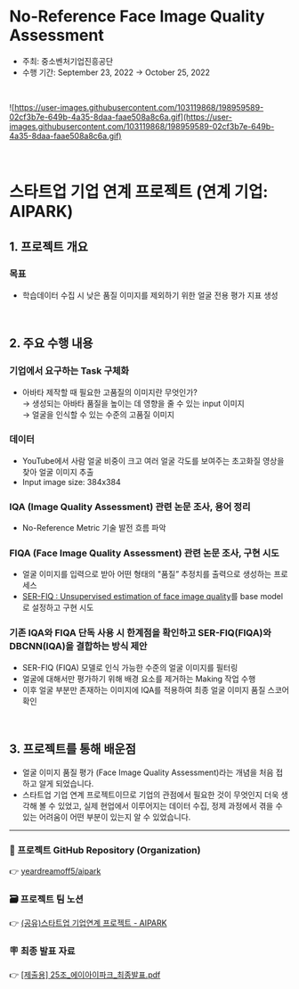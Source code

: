 # No-Reference Face Image Quality Assessment

- 주최: 중소벤처기업진흥공단
- 수행 기간: September 23, 2022 → October 25, 2022

<br>

![https://user-images.githubusercontent.com/103119868/198959589-02cf3b7e-649b-4a35-8daa-faae508a8c6a.gif](https://user-images.githubusercontent.com/103119868/198959589-02cf3b7e-649b-4a35-8daa-faae508a8c6a.gif)

<br>

# 스타트업 기업 연계 프로젝트 (연계 기업: AIPARK)

## 1. 프로젝트 개요

### 목표
- 학습데이터 수집 시 낮은 품질 이미지를 제외하기 위한 얼굴 전용 평가 지표 생성

<br>

## 2. 주요 수행 내용

### 기업에서 요구하는 Task 구체화
- 아바타 제작할 때 필요한 고품질의 이미지란 무엇인가?   
    → 생성되는 아바타 품질을 높이는 데 영향을 줄 수 있는 input 이미지  
    → 얼굴을 인식할 수 있는 수준의 고품질 이미지

### 데이터
- YouTube에서 사람 얼굴 비중이 크고 여러 얼굴 각도를 보여주는 초고화질 영상을 찾아 얼굴 이미지 추출
- Input image size: 384x384

### IQA (Image Quality Assessment) 관련 논문 조사, 용어 정리
- No-Reference Metric 기술 발전 흐름 파악

### FIQA (Face Image Quality Assessment) 관련 논문 조사, 구현 시도
- 얼굴 이미지를 입력으로 받아 어떤 형태의 "품질” 추정치를 출력으로 생성하는 프로세스
- [SER-FIQ : Unsupervised estimation of face image quality](https://arxiv.org/abs/2003.09373)를 base model로 설정하고 구현 시도

### 기존 IQA와 FIQA 단독 사용 시 한계점을 확인하고 SER-FIQ(FIQA)와 DBCNN(IQA)을 결합하는 방식 제안
- SER-FIQ (FIQA) 모델로 인식 가능한 수준의 얼굴 이미지를 필터링
- 얼굴에 대해서만 평가하기 위해 배경 요소를 제거하는 Making 작업 수행
- 이후 얼굴 부분만 존재하는 이미지에 IQA를 적용하여 최종 얼굴 이미지 품질 스코어 확인

<br>

## 3. 프로젝트를 통해 배운점

- 얼굴 이미지 품질 평가 (Face Image Quality Assessment)라는 개념을 처음 접하고 알게 되었습니다.
- 스타트업 기업 연계 프로젝트이므로 기업의 관점에서 필요한 것이 무엇인지 더욱 생각해 볼 수 있었고, 실제 현업에서 이루어지는 데이터 수집, 정제 과정에서 겪을 수 있는 어려움이 어떤 부분이 있는지 알 수 있었습니다.

---

### 🪩 프로젝트 GitHub Repository (Organization)
👉 [yeardreamoff5/aipark](https://github.com/yeardreamoff5/aipark)

### 🗃️ 프로젝트 팀 노션 
👉 [(공유)스타트업 기업연계 프로젝트 - AIPARK](https://www.notion.so/AIPARK-c62dd9ad14534fb791992701a56143b2)

### 🪧 최종 발표 자료
👉 [[제출용] 25조_에이아이파크_최종발표.pdf]()
